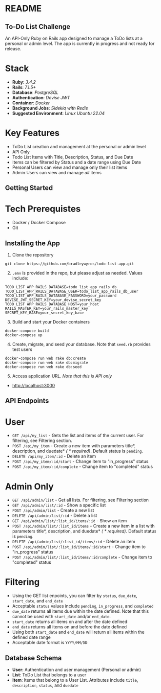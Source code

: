 # README

## To-Do List Challenge

An API-Only Ruby on Rails app designed to manage a ToDo lists at a personal or admin level. The app is currently in progress and not ready for release.

# Stack 

* **Ruby**: *3.4.2*
* **Rails**: *7.1.5+*
* **Database**: *PostgreSQL*
* **Authentication**: *Devise JWT*
* **Container**: *Docker*
* **Background Jobs**: *Sidekiq with Redis*
* **Suggested Environment**: *Linux Ubuntu 22.04*

# Key Features

* ToDo List creation and management at the personal or admin level
* API Only
* Todo List Items with Title, Description, Status, and Due Date
* Items can be filtered by Status and a date range using Due Date
* Personal Users can view and manage only their list items
* Admin Users can view and manage *all* items

## Getting Started

# Tech Prerequistes

* Docker / Docker Compose
* Git

## Installing the App

1. Clone the repository
```
git clone https://github.com/bradleywyros/todo-list-app.git
```

2. `.env` is provided in the repo, but please adjust as needed. Values include:
```
TODO_LIST_APP_RAILS_DATABASE=todo_list_app_rails_db
TODO_LIST_APP_RAILS_DATABASE_USER=todo_list_app_rails_db_user
TODO_LIST_APP_RAILS_DATABASE_PASSWORD=your_password
DEVISE_JWT_SECRET_KEY=your_devise_secret_key
TODO_LIST_APP_RAILS_DATABASE_HOST=your_host
RAILS_MASTER_KEY=your_rails_master_key
SECRET_KEY_BASE=your_secret_key_base
```

3. Build and start your Docker containers
```
docker-compose build
docker-compose up
```

4. Create, migrate, and seed your database. Note that `seed.rb` provides test users
```
docker-compose run web rake db:create
docker-compose run web rake db:migrate
docker-compose run web rake db:seed
```

5. Access application URL. *Note that this is API only*
* <ins>http://localhost:3000</ins>

## API Endpoints

# User

* `GET /api/my_list` - Gets the list and items of the current user. For filtering, see Filtering section.
* `POST /api/my_item` - Create a new item with parameters title*, description, and duedate* *( * required)*. Default status is `pending`.
* `DELETE /api/my_item/:id` - Delete an item
* `POST /api/my_item/:id/start` - Change item to "in_progress" status
* `POST /api/my_item/:id/complete` - Change item to "completed" status

# Admin Only

* `GET /api/admin/list` - Get all lists. For filtering, see Filtering section
* `GET /api/admin/list/:id` - Show a specific list
* `POST /api/admin/list` - Create a new list
* `DELETE /api/admin/list/:id` - Delete a list
* `GET /api/admin/list/:list_id/items/:id` - Show an item
* `POST /api/admin/list/:list_id/items` - Create a new item in a list with parameters title*, description, and duedate* *( * required)*. Default status is `pending`.
* `DELETE /api/admin/list/:list_id/items/:id` - Delete an item
* `POST /api/admin/list/:list_id/items/:id/start` - Change item to "in_progress" status
* `POST /api/admin/list/:list_id/items/:id/complete` - Change item to "completed" status

# Filtering

* Using the GET list enpoints, you can filter by `status`, `due_date`, `start_date`, and `end_date`
* Acceptable `status` values include `pending`, `in_progress`, and `completed`
* `due_date` returns all items due within the date defined. Note that this cannot be used with `start_date` and/or `end_date`.
* `start_date` returns all items on and after the date defined
* `end_date` returns all items on and before the date defined
* Using both `start_date` and `end_date` will return all items within the defined date range
* Acceptable date format is `YYYY/MM/DD`

## Database Schema

* **User**: Authentication and user management (Personal or admin)
* **List**: ToDo List that belongs to a user
* **Item**: Items that belong to a User List. Attributes include `title`, `description`, `status`, and `duedate`

